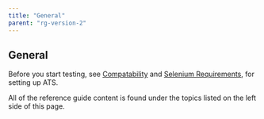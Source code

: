```yaml
---
title: "General"
parent: "rg-version-2"
---
```


## General

Before you start testing, see [Compatability](general#compatability) and [Selenium Requirements](general#selenium-requirements), for setting up ATS.

All of the reference guide content is found under the topics listed on the left side of this page.